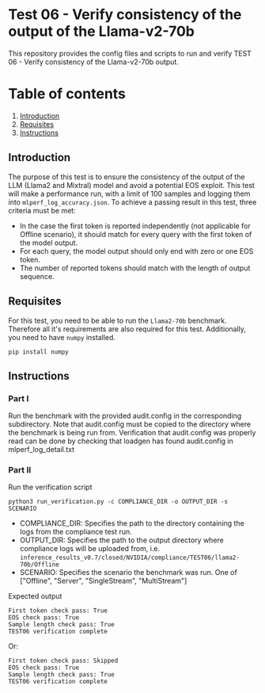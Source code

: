 # Test 06 - Verify consistency of the output of the Llama-v2-70b
This repository provides the config files and scripts to run and verify TEST 06 - Verify consistency of the Llama-v2-70b output.

# Table of contents
1. [Introduction](#introduction)
2. [Requisites](#Requisites)
2. [Instructions](#instructions)

## Introduction

The purpose of this test is to ensure the consistency of the output of the LLM (Llama2 and Mixtral) model and avoid a potential EOS exploit. This test will make a performance run, with a limit of 100 samples and logging them into `mlperf_log_accuracy.json`. To achieve a passing result in this test, three criteria must be met:
- In the case the first token is reported independently (not applicable for Offline scenario), it should match for every query with the first token of the model output.
- For each query, the model output should only end with zero or one EOS token.
- The number of reported tokens should match with the length of output sequence.

## Requisites

For this test, you need to be able to run the `Llama2-70b` benchmark. Therefore all it's requirements are also required for this test. Additionally, you need to have `numpy` installed.
```
pip install numpy
```

## Instructions
### Part I
Run the benchmark with the provided audit.config in the corresponding subdirectory. Note that audit.config must be copied to the directory where the benchmark is being run from. Verification that audit.config was properly read can be done by checking that loadgen has found audit.config in mlperf_log_detail.txt

### Part II
Run the verification script
```
python3 run_verification.py -c COMPLIANCE_DIR -o OUTPUT_DIR -s SCENARIO
```
- COMPLIANCE_DIR: Specifies the path to the directory containing the logs from the compliance test run. 
- OUTPUT_DIR: Specifies the path to the output directory where compliance logs will be uploaded from,   i.e. `inference_results_v0.7/closed/NVIDIA/compliance/TEST06/llama2-70b/Offline`
- SCENARIO: Specifies the scenario the benchmark was run. One of ["Offline", "Server", "SingleStream", "MultiStream"]

Expected output
```
First token check pass: True                
EOS check pass: True             
Sample length check pass: True  
TEST06 verification complete   
```

Or:

```
First token check pass: Skipped                
EOS check pass: True             
Sample length check pass: True  
TEST06 verification complete     
```